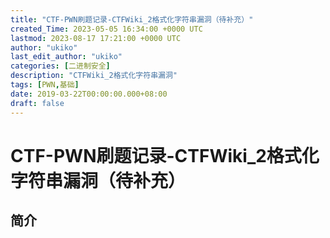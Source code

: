 ```yaml
---
title: "CTF-PWN刷题记录-CTFWiki_2格式化字符串漏洞（待补充）"
created_Time: 2023-05-05 16:34:00 +0000 UTC
lastmod: 2023-08-17 17:21:00 +0000 UTC
author: "ukiko"
last_edit_author: "ukiko"
categories: [二进制安全]
description: "CTFWiki_2格式化字符串漏洞"
tags: [PWN,基础]
date: 2019-03-22T00:00:00.000+08:00
draft: false
---
```


# CTF-PWN刷题记录-CTFWiki_2格式化字符串漏洞（待补充）

## 简介

